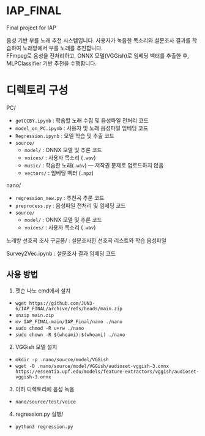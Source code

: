 # IAP_FINAL
Final project for IAP

음성 기반 부를 노래 추천 시스템입니다. 사용자가 녹음한 목소리와 설문조사 결과를 학습하여 노래방에서 부를 노래를 추천합니다.  
FFmpeg로 음성을 전처리하고, ONNX 모델(VGGish)로 임베딩 벡터를 추출한 후, MLPClassifier 기반 추천을 수행합니다.


# 디렉토리 구성

PC/
- `getCCBY.ipynb` : 학습할 노래 수집 및 음성파일 전처리 코드  
- `model_on_PC.ipynb` : 사용자 및 노래 음성파일 임베딩 코드  
- `Regression.ipynb` : 모델 학습 및 추출 코드  
- `source/`  
  - `model/` : ONNX 모델 및 추론 코드  
  - `voices/` : 사용자 목소리 (`.wav`)  
  - `music/` : 학습한 노래(`.wav`) — 저작권 문제로 업로드하지 않음  
  - `vectors/` : 임베딩 벡터 (`.npz`)
    
nano/
- `regression_new.py` : 추천곡 추론 코드  
- `preprocess.py` : 음성파일 전처리 및 임베딩 코드  
- `source/`  
  - `model/` : ONNX 모델 및 추론 코드  
  - `voices/` : 사용자 목소리 (`.wav`)
    
노래방 선호곡 조사 구글폼/ : 설문조사한 선호곡 리스트와 학습 음성파일 

Survey2Vec.ipynb : 설문조사 결과 임베딩 코드



## 사용 방법
1. 젯슨 나노 cmd에서 설치
 - `wget https://github.com/JUN3-6/IAP_FINAL/archive/refs/heads/main.zip`
 - `unzip main.zip`
 - `mv IAP_FINAL-main/IAP_Final/nano ./nano`
 - `sudo chmod -R u+rw ./nano`         
 - `sudo chown -R $(whoami):$(whoami) ./nano`

 
2. VGGish 모델 설치
 - `mkdir -p .nano/source/model/VGGish`
 - `wget -O .nano/source/model/VGGish/audioset-vggish-3.onnx https://essentia.upf.edu/models/feature-extractors/vggish/audioset-vggish-3.onnx`

3. 이하 디렉토리에 음성 녹음
  - `nano/source/test/voice`
   
4. regression.py 실행/
  - `python3 regression.py`
